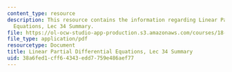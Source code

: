 ```yaml
---
content_type: resource
description: This resource contains the information regarding Linear Partial Differential
  Equations, Lec 34 Summary.
file: https://ol-ocw-studio-app-production.s3.amazonaws.com/courses/18-303-linear-partial-differential-equations-analysis-and-numerics-fall-2014/38a6fed1cff64343edd7759e486aef77_MIT18_303F14_Lecture34.pdf
file_type: application/pdf
resourcetype: Document
title: Linear Partial Differential Equations, Lec 34 Summary
uid: 38a6fed1-cff6-4343-edd7-759e486aef77
---
```

